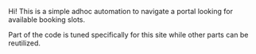 Hi!   This is a simple adhoc automation to navigate a portal looking for available booking slots. 

Part of the code is tuned specifically for this site while other parts can be reutilized.
